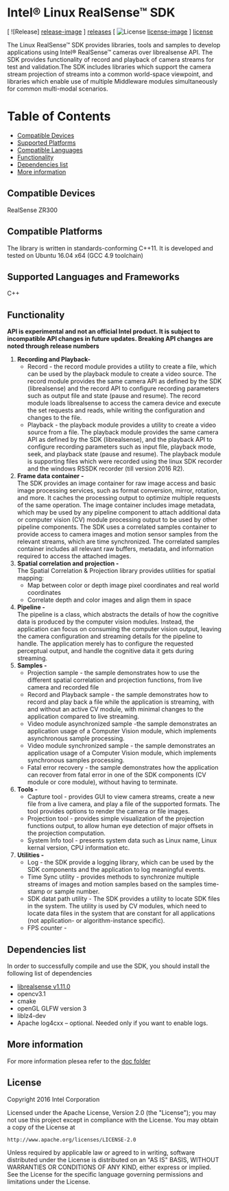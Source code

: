 # Intel® Linux RealSense™ SDK

[ ![Release] [release-image] ] [releases]
[ ![License] [license-image] ] [license]

[release-image]: http://img.shields.io/badge/release-0.6.0-blue.svg?style=flat
[releases]: https://github.com/IntelRealSense/realsense_sdk/tree/v0.6.0

[license-image]: http://img.shields.io/badge/license-Apache--2-blue.svg?style=flat
[license]: LICENSE


The Linux RealSense™ SDK provides libraries, tools and samples to develop applications using Intel® RealSense™ cameras over librealsense API. 
The SDK provides functionality of record and playback of camera streams for test and validation.The SDK includes libraries which support the camera stream projection of streams into a common world-space viewpoint, and libraries which enable use of multiple Middleware modules simultaneously for common multi-modal scenarios.  


# Table of Contents 
* [Compatible Devices](#compatible-devices)
* [Supported Platforms](#compatible-platforms)
* [Compatible Languages](#supported-languages-and-frameworks)
* [Functionality](#functionality)
* [Dependencies list](#dependencies-list)
* [More information](#more-information)

## Compatible Devices

RealSense ZR300


## Compatible Platforms

The library is written in standards-conforming C++11. It is developed and tested on Ubuntu 16.04 x64 (GCC 4.9 toolchain)


## Supported Languages and Frameworks

C++ 

## Functionality

**API is experimental and not an official Intel product. It is subject to incompatible API changes in future updates. Breaking API changes are noted through release numbers**

1. **Recording and Playback-**    
    - Record - the record module provides a utility to create a file, which can be used by the playback module to create a video source.
    The record module provides the same camera API as defined by the SDK (librealsense) and the record API to configure recording parameters such
    as output file and state (pause and resume).
    The record module loads librealsense to access the camera device and execute the set requests and reads, while writing the configuration and changes to the file.
    - Playback - the playback module provides a utility to create a video source from a file. 
    The playback module provides the same camera API as defined by the SDK (librealsense), and the playback API to configure recording
    parameters such as input file, playback mode, seek, and playback state (pause and resume).
    The playback module is supporting files which were recorded using the
    linux SDK recorder and the windows RSSDK recorder (till version 2016 R2).
2. **Frame data container -**  
    The SDK provides an image container for raw image access and basic image processing services, 
    such as format conversion, mirror, rotation, and more. It caches the processing output to optimize multiple requests of the same operation.
    The image container includes image metadata, which may be used by any pipeline component to attach additional data or computer vision (CV) module processing output
    to be used by other pipeline components. The SDK uses a correlated samples container to provide access to camera images and motion sensor samples from the relevant streams,
    which are time synchronized. The correlated samples container includes all relevant raw buffers, metadata, and information required to access the attached images. 
3. **Spatial correlation and projection -**    
    The Spatial Correlation & Projection library provides utilities for spatial mapping:
    - Map between color or depth image pixel coordinates and real world coordinates
    - Correlate depth and color images and align them in space
4. **Pipeline -**    
    The pipeline is a class, which abstracts the details of how the cognitive data is produced by the computer vision modules.
    Instead, the application can focus on consuming the computer vision output, leaving the camera configuration and streaming details for the pipeline to handle.
    The application merely has to configure the requested perceptual output, and handle the cognitive data it gets during streaming. 
5. **Samples -**
    - Projection sample - the sample demonstrates how to use the different spatial correlation and projection functions, from live camera and recorded file
    - Record and Playback sample - the sample demonstrates how to record and play back a file while the application is streaming, with and without an active CV module,
      with minimal changes to the application compared to live streaming.
    - Video module asynchronized sample -the sample demonstrates an application usage of a Computer Vision module, which implements asynchronous sample processing. 
    - Video module synchronized sample - the sample demonstrates an application usage of a Computer Vision module, which implements synchronous samples processing.
    - Fatal error recovery - the sample demonstrates how the application can recover from fatal error in one of the SDK components (CV module or core module), without having to terminate.
6. **Tools -**
   - Capture tool - provides GUI to view camera streams, create a new file from a live camera, and play a file of the supported formats. The tool provides options to render the camera or file images.
   - Projection tool - provides simple visualization of the projection functions output, to allow human eye detection of major offsets in the projection computation.
   - System Info tool - presents system data such as Linux name, Linux kernal version, CPU information etc.
7. **Utilities -**
   - Log - the SDK provide a logging library, which can be used by the SDK components and the application to log meaningful events. 
   - Time Sync utility - provides methods to synchronize multiple streams of images and motion samples based on the samples time-stamp or sample number. 
   - SDK datat path utility - The SDK provides a utility to locate SDK files in the system.
     The utility is used by CV modules, which need to locate data files in the system that are constant for all applications (not application- or algorithm-instance specific).
   - FPS counter -  


## Dependencies list

In order to successfully compile and use the SDK, you should install the following list of dependencies

 - [librealsense v1.11.0](https://github.com/IntelRealSense/librealsense/tree/v1.11.0)
 - opencv3.1
 - cmake
 - openGL GLFW version 3
 - liblz4-dev
 - Apache log4cxx – optional. Needed only if you want to enable logs.

 
## More information 

For more information plesea refer to the [doc folder](https://github.com/IntelRealSense/realsense_sdk/tree/master/sdk/doc) 

## License

Copyright 2016 Intel Corporation

Licensed under the Apache License, Version 2.0 (the "License");
you may not use this project except in compliance with the License.
You may obtain a copy of the License at

    http://www.apache.org/licenses/LICENSE-2.0

Unless required by applicable law or agreed to in writing, software
distributed under the License is distributed on an "AS IS" BASIS,
WITHOUT WARRANTIES OR CONDITIONS OF ANY KIND, either express or implied.
See the License for the specific language governing permissions and
limitations under the License.
